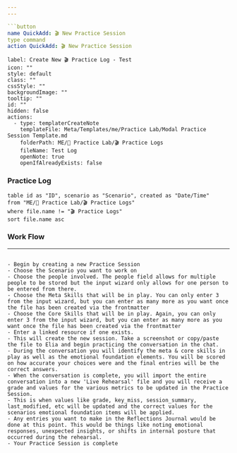 ```yaml
---
---

```button
name QuickAdd: 🎬 New Practice Session
type command
action QuickAdd: 🎬 New Practice Session
```

```meta-bind-button
label: Create New 🎬 Practice Log - Test
icon: ""
style: default
class: ""
cssStyle: ""
backgroundImage: ""
tooltip: ""
id: ""
hidden: false
actions:
  - type: templaterCreateNote
    templateFile: Meta/Templates/me/Practice Lab/Modal Practice Session Template.md
    folderPath: ME/🧪 Practice Lab/🎬 Practice Logs
    fileName: Test Log
    openNote: true
    openIfAlreadyExists: false

```

### Practice Log
```dataview
table id as "ID", scenario as "Scenario", created as "Date/Time"
from "ME/🧪 Practice Lab/🎬 Practice Logs"
where file.name != "🎬 Practice Logs"
sort file.name asc 

```

### Work Flow
---
```

- Begin by creating a new Practice Session
- Choose the Scenario you want to work on
- Choose the people involved. The people field allows for multiple people to be stored but the input wizard only allows for one person to be entered from there. 
- Choose the Meta Skills that will be in play. You can only enter 3 from the input wizard, but you can enter as many more as you want once the file has been created via the frontmatter
- Choose the Core Skills that will be in play. Again, you can only enter 3 from the input wizard, but you can enter as many more as you want once the file has been created via the frontmatter
- Enter a linked resource if one exists. 
- This will create the new session. Take a screenshot or copy/paste the file to Elia and begin practicing the conversation in the chat. 
- During the conversation you will identify the meta & core skills in play as well as the emotional foundation elements. You will be scored on how accurate your choices were and the final entries will be the correct answers. 
- When the conversation is complete, you will import the entire conversation into a new 'Live Rehearsal' file and you will receive a grade and values for the various metrics to be updated in the Practice Session. 
- This is when values like grade, key_miss, session_summary, last_modified, etc will be updated and the correct values for the scenarios emotional foundation items will be applied.  
- Any entries you want to make in the Reflections Journal would be done at this point. This would be things like noting emotional responses, unexpected insights, or shifts in internal posture that occurred during the rehearsal.
- Your Practice Session is complete